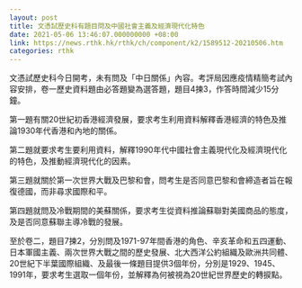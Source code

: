 ```yaml
---
layout: post
title: 文憑試歷史科有題目問及中國社會主義及經濟現代化特色
date: 2021-05-06 13:46:07.000000000 +08:00
link: https://news.rthk.hk/rthk/ch/component/k2/1589512-20210506.htm
categories: rthk
---
```


文憑試歷史科今日開考，未有問及「中日關係」內容。考評局因應疫情精簡考試內容安排，卷一歷史資料題由必答題變為選答題，題目4揀3，作答時間減少15分鐘。

第一題有關20世紀初香港經濟發展，要求考生利用資料解釋香港經濟的特色及推論1930年代香港和內地的關係。

第二題就要求考生要利用資料，解釋1990年代中國社會主義現代化及經濟現代化的特色，及推動經濟現代化的因素。

第三題就關於第一次世界大戰及巴黎和會，問考生是否同意巴黎和會締造者旨在報復德國，而非尋求國際和平。

第四題就問及冷戰期間的美蘇關係，要求考生從資料推論蘇聯對美國商品的態度，及是否同意蘇聯主導冷戰的發展。

至於卷二，題目7揀2，分別問及1971-97年間香港的角色、辛亥革命和五四運動、日本軍國主義、兩次世界大戰之間的歷史發展、北大西洋公約組織及歐洲共同體、20世紀下半葉國際組織、及最後一條題目提供3個年份，分別是1929、1945、1991年，要求考生選取一個年份，並解釋為何被視為20世紀世界歷史的轉捩點。
